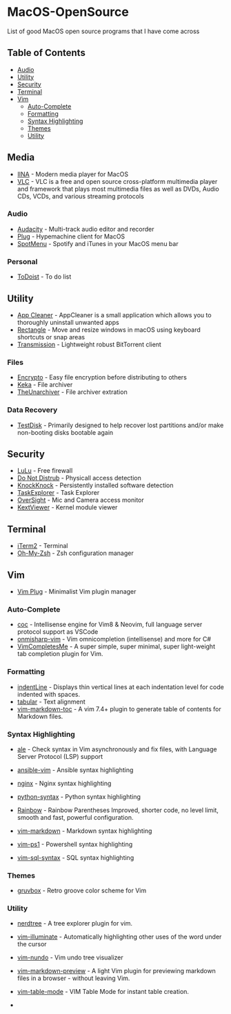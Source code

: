 # MacOS-OpenSource
List of good MacOS open source programs that I have come across

## Table of Contents

* [Audio](#audio)
* [Utility](#utility)
* [Security](#security)
* [Terminal](#terminal)
* [Vim](#vim)
   * [Auto-Complete](#auto-complete)
   * [Formatting](#formatting)
   * [Syntax Highlighting](#syntax-highlighting)
   * [Themes](#themes)
   * [Utility](#utility-1)

## Media 

- [IINA](https://iina.io/) - Modern media player for MacOS
- [VLC](https://www.videolan.org/vlc/index.html) - VLC is a free and open source cross-platform multimedia player and framework that plays most multimedia files as well as DVDs, Audio CDs, VCDs, and various streaming protocols

### Audio

- [Audacity](https://www.audacityteam.org/download/mac/) - Multi-track audio editor and recorder
- [Plug](https://www.plugformac.com/) - Hypemachine client for MacOS
- [SpotMenu](https://kmikiy.github.io/SpotMenu/) - Spotify and iTunes in your MacOS menu bar

### Personal 

- [ToDoist](https://todoist.com/downloads/mac?lang=en) - To do list

## Utility

- [App Cleaner](https://freemacsoft.net/appcleaner/) - AppCleaner is a small application which allows you to thoroughly uninstall unwanted apps
- [Rectangle](https://rectangleapp.com/) - Move and resize windows in macOS using keyboard shortcuts or snap areas
- [Transmission](https://transmissionbt.com/download/) - Lightweight robust BitTorrent client

### Files
- [Encrypto](https://macpaw.com/encrypto) - Easy file encryption before distributing to others
- [Keka](https://www.keka.io/en/) - File archiver
- [TheUnarchiver](https://theunarchiver.com/) - File archiver extration


### Data Recovery

- [TestDisk](https://www.cgsecurity.org/wiki/TestDisk) - Primarily designed to help recover lost partitions and/or make non-booting disks bootable again

## Security 

- [LuLu](https://objective-see.com/products/lulu.html) - Free firewall
- [Do Not Distrub](https://objective-see.com/products/dnd.html) - Physicall access detection
- [KnockKnock](https://objective-see.com/products/knockknock.html) - Persistently installed software detection
- [TaskExplorer](https://objective-see.com/products/taskexplorer.html) - Task Explorer
- [OverSight](https://objective-see.com/products/oversight.html) - Mic and Camera access monitor
- [KextViewer](https://objective-see.com/products/kextviewr.html) - Kernel module viewer

## Terminal 

- [iTerm2](https://www.iterm2.com/) - Terminal 
- [Oh-My-Zsh](https://ohmyz.sh/) - Zsh configuration manager

## Vim

- [Vim Plug](https://github.com/junegunn/vim-plug) - Minimalist Vim plugin manager

### Auto-Complete

- [coc](https://github.com/neoclide/coc.nvim) -  Intellisense engine for Vim8 & Neovim, full language server protocol support as VSCode 
- [onmisharp-vim](https://github.com/OmniSharp/omnisharp-vim) -  Vim omnicompletion (intellisense) and more for C# 
- [VimCompletesMe](https://github.com/ajh17/VimCompletesMe) - A super simple, super minimal, super light-weight tab completion plugin for Vim.

### Formatting

- [indentLine](https://github.com/Yggdroot/indentLine) - Displays thin vertical lines at each indentation level for code indented with spaces.
- [tabular](https://github.com/godlygeek/tabular) - Text alignment
- [vim-markdown-toc](https://github.com/mzlogin/vim-markdown-toc) - A vim 7.4+ plugin to generate table of contents for Markdown files.

### Syntax Highlighting

- [ale](https://github.com/dense-analysis/ale) -  Check syntax in Vim asynchronously and fix files, with Language Server Protocol (LSP) support 
- [ansible-vim](https://github.com/pearofducks/ansible-vim) - Ansible syntax highlighting
- [nginx](https://github.com/chr4/nginx.vim) - Nginx syntax highlighting
- [python-syntax](https://github.com/vim-python/python-syntax) - Python syntax highlighting
- [Rainbow](https://github.com/luochen1990/rainbow) - Rainbow Parentheses Improved, shorter code, no level limit, smooth and fast, powerful configuration. 

- [vim-markdown](https://github.com/plasticboy/vim-markdown) - Markdown syntax highlighting
- [vim-ps1](https://github.com/PProvost/vim-ps1) - Powershell syntax highlighting
- [vim-sql-syntax](https://github.com/shmup/vim-sql-syntax) - SQL syntax highlighting

### Themes

- [gruvbox](https://github.com/morhetz/gruvbox) -  Retro groove color scheme for Vim 

### Utility

- [nerdtree](https://github.com/preservim/nerdtree) -  A tree explorer plugin for vim. 
- [vim-illuminate](https://github.com/RRethy/vim-illuminate) - Automatically highlighting other uses of the word under the cursor 
- [vim-nundo](https://github.com/simnalamburt/vim-mundo) - Vim undo tree visualizer 
- [vim-markdown-preview](https://github.com/JamshedVesuna/vim-markdown-preview) -  A light Vim plugin for previewing markdown files in a browser - without leaving Vim. 
- [vim-table-mode](https://github.com/dhruvasagar/vim-table-mode) -  VIM Table Mode for instant table creation. 

- []()
